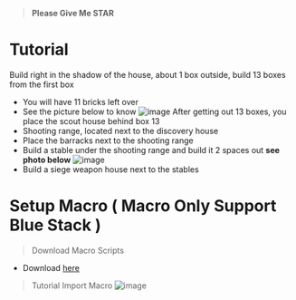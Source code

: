 > **Please Give Me STAR** 

# Tutorial
Build right in the shadow of the house, about 1 box outside, build 13 boxes from the first box
- You will have 11 bricks left over
- See the picture below to know
![image](https://github.com/SerenityEirlys/Rise-of-KingDooms-Auto-Marco-Bot/assets/100836558/7123b6f8-3ddf-49a1-a0d2-0c3d83eb2acb)
After getting out 13 boxes, you place the scout house behind box 13
- Shooting range, located next to the discovery house
- Place the barracks next to the shooting range
- Build a stable under the shooting range and build it 2 spaces out **see photo below**
![image](https://github.com/SerenityEirlys/Rise-of-KingDooms-Auto-Marco-Bot/assets/100836558/c7c2bed0-e075-4a76-93b2-3578bc94d57a)
- Build a siege weapon house next to the stables

# Setup Macro ( Macro Only Support Blue Stack )
> Download Macro Scripts
- Download [here](https://github.com/SerenityEirlys/Rise-of-KingDooms-Auto-Marco-Bot/releases/download/Bluestack5/auto.train.+.do.suong.json)

> Tutorial Import Macro
![image](https://github.com/SerenityEirlys/Rise-of-KingDooms-Auto-Marco-Bot/assets/100836558/31f16e9b-50ab-403d-a086-3eb47bc19799)
